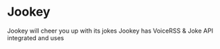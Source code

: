 # Jookey
Jookey will cheer you up with its jokes 
Jookey has VoiceRSS & Joke API integrated and uses <audio> element to tell you jokes.
